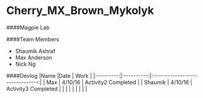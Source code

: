 # Cherry_MX_Brown_Mykolyk

####Magpie Lab 

####Team Members
 - Shaumik Ashraf
 - Max Anderson
 - Nick Ng

####Devlog
|Name       |Date        | Work                            |
|:---------:|:----------:|:-------------------------------:|
| Max       | 4/10/16    | Activity2 Completed             |
| Shaumik   | 4/10/16    | Activity3 Completed             |
|           |            |                                 |
|           |            |                                 |
